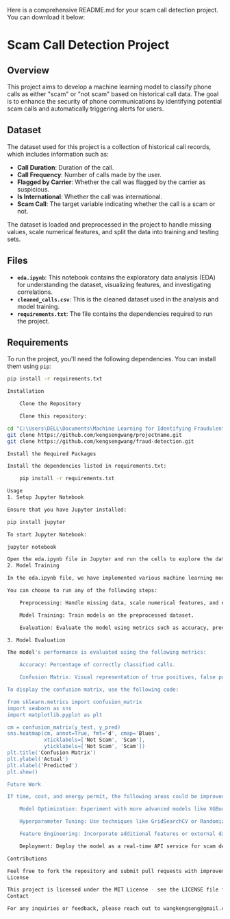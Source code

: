 Here is a comprehensive README.md for your scam call detection project. You can download it below:

# Scam Call Detection Project

## Overview

This project aims to develop a machine learning model to classify phone calls as either "scam" or "not scam" based on historical call data. The goal is to enhance the security of phone communications by identifying potential scam calls and automatically triggering alerts for users.

## Dataset

The dataset used for this project is a collection of historical call records, which includes information such as:

- **Call Duration**: Duration of the call.
- **Call Frequency**: Number of calls made by the user.
- **Flagged by Carrier**: Whether the call was flagged by the carrier as suspicious.
- **Is International**: Whether the call was international.
- **Scam Call**: The target variable indicating whether the call is a scam or not.

The dataset is loaded and preprocessed in the project to handle missing values, scale numerical features, and split the data into training and testing sets.

## Files

- **`eda.ipynb`**: This notebook contains the exploratory data analysis (EDA) for understanding the dataset, visualizing features, and investigating correlations.
- **`cleaned_calls.csv`**: This is the cleaned dataset used in the analysis and model training.
- **`requirements.txt`**: The file contains the dependencies required to run the project.

## Requirements

To run the project, you'll need the following dependencies. You can install them using `pip`:

```bash
pip install -r requirements.txt

Installation

    Clone the Repository

    Clone this repository:

cd "C:\Users\DELL\Documents\Machine Learning for Identifying Fraudulent Calls"
git clone https://github.com/kengsengwang/projectname.git
git clone https://github.com/kengsengwang/fraud-detection.git

Install the Required Packages

Install the dependencies listed in requirements.txt:

    pip install -r requirements.txt

Usage
1. Setup Jupyter Notebook

Ensure that you have Jupyter installed:

pip install jupyter

To start Jupyter Notebook:

jupyter notebook

Open the eda.ipynb file in Jupyter and run the cells to explore the dataset, perform EDA, and visualize the data.
2. Model Training

In the eda.ipynb file, we have implemented various machine learning models including Logistic Regression, Random Forest, and Gradient Boosting to predict whether a call is a scam or not.

You can choose to run any of the following steps:

    Preprocessing: Handle missing data, scale numerical features, and encode categorical features.

    Model Training: Train models on the preprocessed dataset.

    Evaluation: Evaluate the model using metrics such as accuracy, precision, recall, and confusion matrix.

3. Model Evaluation

The model's performance is evaluated using the following metrics:

    Accuracy: Percentage of correctly classified calls.

    Confusion Matrix: Visual representation of true positives, false positives, true negatives, and false negatives.

To display the confusion matrix, use the following code:

from sklearn.metrics import confusion_matrix
import seaborn as sns
import matplotlib.pyplot as plt

cm = confusion_matrix(y_test, y_pred)
sns.heatmap(cm, annot=True, fmt='d', cmap='Blues', 
            xticklabels=['Not Scam', 'Scam'], 
            yticklabels=['Not Scam', 'Scam'])
plt.title('Confusion Matrix')
plt.ylabel('Actual')
plt.xlabel('Predicted')
plt.show()

Future Work

If time, cost, and energy permit, the following areas could be improved:

    Model Optimization: Experiment with more advanced models like XGBoost or Neural Networks for higher accuracy.

    Hyperparameter Tuning: Use techniques like GridSearchCV or RandomizedSearchCV to fine-tune model parameters.

    Feature Engineering: Incorporate additional features or external datasets to improve the model's performance.

    Deployment: Deploy the model as a real-time API service for scam detection.

Contributions

Feel free to fork the repository and submit pull requests with improvements or fixes. All contributions are welcome!
License

This project is licensed under the MIT License - see the LICENSE file for details.
Contact

For any inquiries or feedback, please reach out to wangkengseng@gmail.com or visit my LinkedIn Profile.